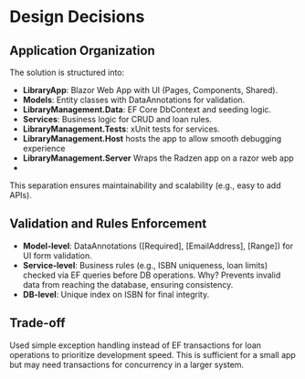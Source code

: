# Design Decisions

## Application Organization
The solution is structured into:
- **LibraryApp**: Blazor Web App with UI (Pages, Components, Shared).
- **Models**: Entity classes with DataAnnotations for validation.
- **LibraryManagement.Data**: EF Core DbContext and seeding logic.
- **Services**: Business logic for CRUD and loan rules.
- **LibraryManagement.Tests**: xUnit tests for services.
- **LibraryManagement.Host**  hosts the app to allow smooth debugging experience 
- **LibraryManagement.Server** Wraps the Radzen app on a razor web app
- 
This separation ensures maintainability and scalability (e.g., easy to add APIs).

## Validation and Rules Enforcement
- **Model-level**: DataAnnotations ([Required], [EmailAddress], [Range]) for UI form validation.
- **Service-level**: Business rules (e.g., ISBN uniqueness, loan limits) checked via EF queries before DB operations. Why? Prevents invalid data from reaching the database, ensuring consistency.
- **DB-level**: Unique index on ISBN for final integrity.

## Trade-off
Used simple exception handling instead of EF transactions for loan operations to prioritize development speed. This is sufficient for a small app but may need transactions for concurrency in a larger system.
